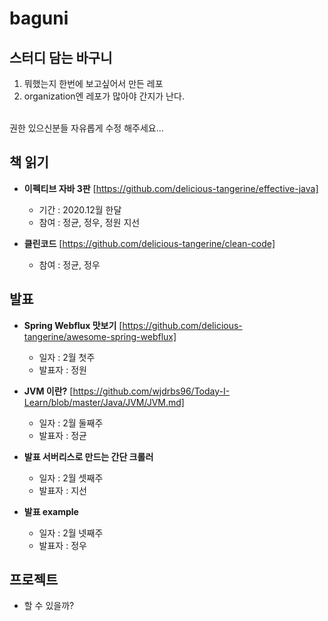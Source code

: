 # baguni
## 스터디 담는 바구니
1. 뭐했는지 한번에 보고싶어서 만든 레포
2. organization엔 레포가 많아야 간지가 난다.
<br>
권한 있으신분들 자유롭게 수정 해주세요...

## 책 읽기
- **이펙티브 자바 3판** [https://github.com/delicious-tangerine/effective-java]
  - 기간 : 2020.12월 한달
  - 참여 : 정균, 정우, 정원 지선

- **클린코드** [https://github.com/delicious-tangerine/clean-code]
  - 참여 : 정균, 정우


## 발표
- **Spring Webflux 맛보기** [https://github.com/delicious-tangerine/awesome-spring-webflux]
  - 일자 : 2월 첫주
  - 발표자 : 정원
  
- **JVM 이란?** [https://github.com/wjdrbs96/Today-I-Learn/blob/master/Java/JVM/JVM.md]
  - 일자 : 2월 둘째주
  - 발표자 : 정균

- **발표 서버리스로 만드는 간단 크롤러**
  - 일자 : 2월 셋째주
  - 발표자 : 지선
  
- **발표 example**
  - 일자 : 2월 넷째주
  - 발표자 : 정우


## 프로젝트
- 할 수 있을까?
